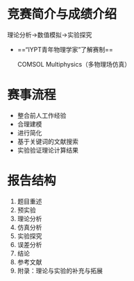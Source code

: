 # 竞赛简介与成绩介绍
理论分析->数值模拟->实验探究
- ==“IYPT青年物理学家”了解赛制==

	COMSOL Multiphysics（多物理场仿真）
# 赛事流程
- 整合前人工作经验
- 合理建模
- 进行简化
- 基于关键词的文献搜索
- 实验验证理论计算结果
# 报告结构
1. 题目重述
2. 预实验
3. 理论分析
4. 仿真分析
5. 实验探究
6. 误差分析
7. 结论
8. 参考文献
9. 附录：理论与实验的补充与拓展
